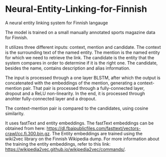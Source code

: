 # Neural-Entity-Linking-for-Finnish
A neural entity linking system for Finnish langauge

The model is trained on a small manually annotated sports magazine data for Finnish.

It utilizes three different inputs: context, mention and candidate. The context is the surrounding text of the named entity. The mention is the named entity for which we need to retrieve the link. The candidate is the entity that the system compares in order to determine if it is the right one.
The candidate, besides the name, contains description and alias information.

The input is processed through a one layer BLSTM, after which the output is concatenated with the embeddings of the mention, generating a context-mention pair. That pair is processed through a fully-connected layer, dropout and a ReLU non-linearity. In the end, it is processed through anohter fully-connected layer and a dropout.

The context-mention pair is compared to the candidates, using cosine similarity.

It uses fastText and entity embeddings. The fastText embeddings can be obtained from here: https://dl.fbaipublicfiles.com/fasttext/vectors-crawl/cc.fi.300.bin.gz.
The Entity embeddings are trained using the wiki2vec library on the Finnish Wikipedia dump. For more information about the training the entity embeddings, refer to this link: https://wikipedia2vec.github.io/wikipedia2vec/commands/. 
